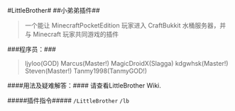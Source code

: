 #LittleBrother#
##小弟弟插件##

>一个能让 MinecraftPocketEdition 玩家进入 CraftBukkit 水桶服务器，并与 Minecraft 玩家共同游戏的插件

###程序员：###
  >ljyloo(GOD)
  >Marcus(Master!)
  >MagicDroidX(Slagga)
  >kdgwhsk(Master!)
  >Steven(Master!)
  >Tanmy1998(TanmyGOD!)

####用法及疑难解答：####
请查看LittleBrother Wiki.

#####插件指令#####
`/LittleBrother`
`/lb`
